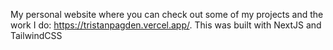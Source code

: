 My personal website where you can check out some of my projects and the work I do: https://tristanpagden.vercel.app/. This was built with NextJS and TailwindCSS
